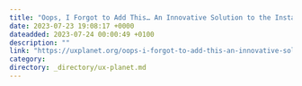 ```yaml
---
title: "Oops, I Forgot to Add This… An Innovative Solution to the Instamart Checkout Woes!"
date: 2023-07-23 19:08:17 +0000
dateadded: 2023-07-24 00:00:49 +0100
description: ""
link: "https://uxplanet.org/oops-i-forgot-to-add-this-an-innovative-solution-to-the-instamart-checkout-woes-6e81c812a22b?source=rss----819cc2aaeee0---4"
category:
directory: _directory/ux-planet.md
---
```

